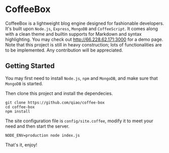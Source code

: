 CoffeeBox
=========

CoffeeBox is a lightweight blog engine designed for fashionable developers. It's built upon `Node.js`, `Express`, `MongoDB` and `CoffeeScript`. It comes along with a clean theme and builtin supports for Markdown and syntax highlighting. You may check out http://66.228.62.171:3000 for a demo page. Note that this project is still in heavy construction; lots of functionalities are to be implemented. Any contribution will be appreciated.

Getting Started
---------------

You may first need to install `Node.js`, `npm` and `MongoDB`, and make sure that `MongoDB` is started.

Then clone this project and install the dependecies.

    git clone https://github.com/qiao/coffee-box
    cd coffee-box
    npm install

The site configuration file is `config/site.coffee`, modify it to meet your need and then start the server.

    NODE_ENV=production node index.js

That's it, enjoy!
